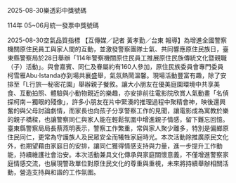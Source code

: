 
2025-08-30樂透彩中獎號碼

                                
114年 05~06月統一發票中獎號碼
                             
2025-08-30空氣品質指標
                              【互傳媒／記者 黃孝勤／台東 報導】為增進全國警察機關原住民員工與家人間的互動，並激發警察團隊士氣、共同響應原住民族日，臺東縣警察局於28日舉辦「114年警察機關原住民員工推展原住民族傳統文化暨親職（子）活動」。與會嘉賓、同仁及眷屬約有160人參加，原住民族委員會專門委員柯雪雁Abu‧Istanda亦到場共襄盛舉，氣氛熱鬧溫馨。現場活動豐富有趣，除了安排至「L行旅—秘密花園」舉辦親子餐敘。讓大小朋友在優美庭園環境中共享美食、互動拍照、體驗與小動物親近的樂趣，亦安排前往電影院欣賞人氣動畫「名偵探柯南－獨眼的殘像」，許多小朋友在片中緊湊的推理過程中聚精會神，映後還興奮的與父母討論劇情，而家長也向孩子分享警察工作的見聞，讓電影成為寓教於樂的親子橋樑，也讓警察同仁與家人能在輕鬆氛圍中增進親子情感，留下難忘回憶。臺東縣警察局局長蔡燕明表示，警察工作繁重，常與家人聚少離多，特別是偏鄉原住民同仁，更常為守護族人及民眾安全而犧牲家庭時光。本次活動除推廣原民文化外，也期望藉由家庭日的安排，讓同仁獲得情感支持與力量，進一步提升工作動能，持續維護社會治安。本次活動兼具文化傳承與家庭關懷意義，不僅增進警察家庭情感交流，也展現警政單位對原住民文化的尊重與重視，未來將持續舉辦相關活動，營造支持與和諧的工作氛圍。